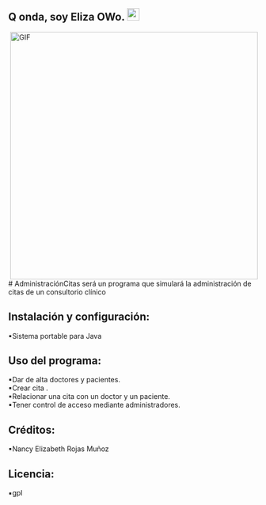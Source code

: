 <h2> Q onda, soy Eliza OWo. <img src="https://github.com/souvikguria98/souvikguria98/blob/master/Hi.gif" width="25"></h2>
<img align="right" alt="GIF" src="https://static.wixstatic.com/media/b82659_811ff5d01953431eae3bcc29dcf6d80b~mv2.gif" width="500"/>


<p>
# AdministraciónCitas será un programa que simulará la administración de citas de un consultorio clínico

</p>
<p>
<h2>Instalación y configuración: </h3>
<p>
▪Sistema portable para Java <br>
</p>

<h2>Uso del programa: </h3>
<p>
▪Dar de alta doctores y pacientes.<br>
▪Crear cita .<br>
▪Relacionar una cita con un doctor y un paciente.<br>
▪Tener control de acceso mediante administradores.<br>
</p>

<h2>Créditos: </h3>
<p>
▪Nancy Elizabeth Rojas Muñoz <br>
</p>

<h2>Licencia: </h3>
<p>
▪gpl <br>
</p>

